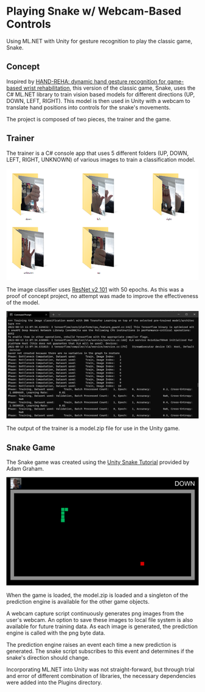 # Playing Snake w/ Webcam-Based Controls
Using ML.NET with Unity for gesture recognition to play the classic game, Snake.

## Concept
Inspired by [HAND-REHA: dynamic hand gesture recognition for game-based wrist rehabilitation](https://dl.acm.org/doi/10.1145/3389189.3392608), this version of the classic game, Snake, uses the C# ML.NET library to train vision based models for different directions (UP, DOWN, LEFT, RIGHT). This model is then used in Unity with a webcam to translate hand positions into controls for the snake's movements.

The project is composed of two pieces, the trainer and the game. 

## Trainer
The trainer is a C# console app that uses 5 different folders (UP, DOWN, LEFT, RIGHT, UNKNOWN) of various images to train a classification model.

![Folders w/ training images](https://raw.githubusercontent.com/kevin-r-jordan/snake-ml-vision/main/docs/training-images.png "Folders with training images")

The image classifier uses [ResNet v2 101](https://tfhub.dev/google/imagenet/resnet_v2_101/classification/4) with 50 epochs. As this was a proof of concept project, no attempt was made to improve the effectiveness of the model.

![Console windows after trainer execution](https://raw.githubusercontent.com/kevin-r-jordan/snake-ml-vision/main/docs/trainer-output.png "Console windows after trainer execution")

The output of the trainer is a model.zip file for use in the Unity game.

## Snake Game
The Snake game was created using the [Unity Snake Tutorial](https://github.com/zigurous/unity-snake-tutorial) provided by Adam Graham.

![Snake game screenshot](https://raw.githubusercontent.com/kevin-r-jordan/snake-ml-vision/main/docs/game-screenshot.png "Snake game screenshot")

When the game is loaded, the model.zip is loaded and a singleton of the prediction engine is available for the other game objects.

A webcam capture script continuously generates png images from the user's webcam. An option to save these images to local file system is also available for future training data. As each image is generated, the prediction engine is called with the png byte data.

The prediction engine raises an event each time a new prediction is generated. The snake script subscribes to this event and determines if the snake's direction should change.

Incorporating ML.NET into Unity was not straight-forward, but through trial and error of different combination of libraries, the necessary dependencies were added into the Plugins directory.
